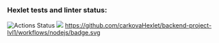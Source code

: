 ### Hexlet tests and linter status:
![Actions Status](https://github.com/carkovaHexlet/backend-project-lvl1/workflows/hexlet-check/badge.svg)
<a href="https://codeclimate.com/github/codeclimate/codeclimate/maintainability"><img src="https://api.codeclimate.com/v1/badges/a99a88d28ad37a79dbf6/maintainability" /></a>
https://github.com/carkovaHexlet/backend-project-lvl1/workflows/nodejs/badge.svg
